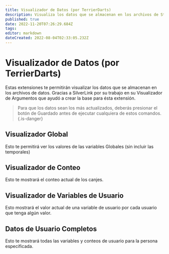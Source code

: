 ```yaml
---
title: Visualizador de Datos (por TerrierDarts)
description: Visualiza los datos que se almacenan en los archivos de Streamer.bot
published: true
date: 2022-11-20T07:26:29.684Z
tags: 
editor: markdown
dateCreated: 2022-08-04T02:33:05.232Z
---
```


# Visualizador de Datos (por TerrierDarts)

Estas extensiones te permitirán visualizar los datos que se almacenan en los archivos de datos. Gracias a SilverLink por su trabajo en su Visualizador de Argumentos que ayudó a crear la base para ésta extensión.
> Para que los datos sean los más actualizados, deberás presionar el botón de Guardado antes de ejecutar cualquiera de estos comandos. {.is-danger}
## Visualizador Global
Esto te permitirá ver los valores de las variables Globales (sin incluir las temporales)

## Visualizador de Conteo
Esto te mostrará el conteo actual de los canjes.

## Visualizador de Variables de Usuario
Esto mostrará el valor actual de una variable de usuario por cada usuario que tenga algún valor.

## Datos de Usuario Completos
Esto te mostrará todas las variables y conteos de usuario para la persona especificada.